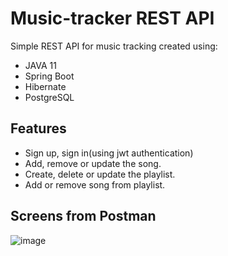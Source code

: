 # Music-tracker REST API

Simple REST API for music tracking created using:
- JAVA 11
- Spring Boot
- Hibernate
- PostgreSQL

## Features

- Sign up, sign in(using jwt authentication)
- Add, remove or update the song.
- Create, delete or update the playlist.
- Add or remove song from playlist.


## Screens from Postman

![image](/../<screenshots>Login.png?raw=true "Optional Title")
